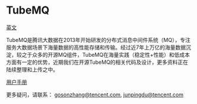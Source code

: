 # TubeMQ

[英文](README.md)

TubeMQ是腾讯大数据在2013年开始研发的分布式消息中间件系统（MQ），专注服务大数据场景下海量数据的高性能存储和传输。经过近7年上万亿的海量数据沉淀，较之于众多的开源MQ组件，TubeMQ在海量实践（稳定性+性能）和低成本方面有一定的优势，近期我们在开源TubeMQ的相关代码及设计，更多资料正在陆续整理和上传之中。

[用户手册](./docs/tubemq_user_guide.md)

更多疑问，请联系： gosonzhang@tencent.com, junpingdu@tencent.com